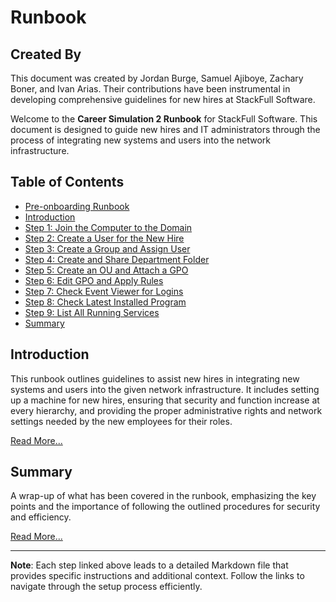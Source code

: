 # Runbook

## Created By

This document was created by Jordan Burge, Samuel Ajiboye, Zachary Boner, and Ivan Arias. Their contributions have been instrumental in developing comprehensive guidelines for new hires at StackFull Software.

Welcome to the **Career Simulation 2 Runbook** for StackFull Software. This document is designed to guide new hires and IT administrators through the process of integrating new systems and users into the network infrastructure.

## Table of Contents

- [Pre-onboarding Runbook](steps/problem.md)
- [Introduction](#introduction)
- [Step 1: Join the Computer to the Domain](steps/step1.md)
- [Step 2: Create a User for the New Hire](steps/step2.md)
- [Step 3: Create a Group and Assign User](steps/step3.md)
- [Step 4: Create and Share Department Folder](steps/step4.md)
- [Step 5: Create an OU and Attach a GPO](steps/step5.md)
- [Step 6: Edit GPO and Apply Rules](steps/step6.md)
- [Step 7: Check Event Viewer for Logins](steps/step7.md)
- [Step 8: Check Latest Installed Program](steps/step8.md)
- [Step 9: List All Running Services](steps/step9.md)
- [Summary](#summary)

## Introduction

This runbook outlines guidelines to assist new hires in integrating new systems and users into the given network infrastructure. It includes setting up a machine for new hires, ensuring that security and function increase at every hierarchy, and providing the proper administrative rights and network settings needed by the new employees for their roles.

[Read More...](steps/introduction.md)

## Summary

A wrap-up of what has been covered in the runbook, emphasizing the key points and the importance of following the outlined procedures for security and efficiency.

[Read More...](steps/summary.md)

---

**Note**: Each step linked above leads to a detailed Markdown file that provides specific instructions and additional context. Follow the links to navigate through the setup process efficiently.


